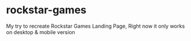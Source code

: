# rockstar-games
My try to recreate Rockstar Games Landing Page, Right now it only works on desktop &amp; mobile version
